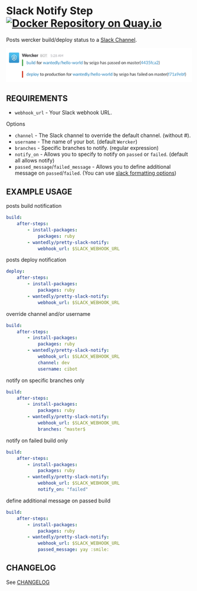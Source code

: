 # Slack Notify Step [![Docker Repository on Quay.io](https://quay.io/repository/wantedly/pretty-slack-notify/status "Docker Repository on Quay.io")](https://quay.io/repository/wantedly/pretty-slack-notify)
Posts wercker build/deploy status to a [Slack Channel](https://slack.com/).

![screenshot](screenshot.png)

## REQUIREMENTS

* `webhook_url` - Your Slack webhook URL.

Options

* `channel`  - The Slack channel to override the default channel. (without #).
* `username` - The name of your bot. (default `Wercker`)
* `branches` - Specific branches to notify. (regular expression)
* `notify_on` - Allows you to specify to notify on `passed` or `failed`. (default all allows notify)
* `passed_message`/`failed_message` - Allows you to define additional message on `passed`/`failed`. (You can use [slack formatting options](https://api.slack.com/docs/message-formatting))

## EXAMPLE USAGE
posts build notification

```yml
build:
    after-steps:
        - install-packages:
            packages: ruby
        - wantedly/pretty-slack-notify:
            webhook_url: $SLACK_WEBHOOK_URL
```

posts deploy notification

```yml
deploy:
    after-steps:
        - install-packages:
            packages: ruby
        - wantedly/pretty-slack-notify:
            webhook_url: $SLACK_WEBHOOK_URL
```

override channel and/or username

```yml
build:
    after-steps:
        - install-packages:
            packages: ruby
        - wantedly/pretty-slack-notify:
            webhook_url: $SLACK_WEBHOOK_URL
            channel: dev
            username: cibot
```

notify on specific branches only

```yml
build:
    after-steps:
        - install-packages:
            packages: ruby
        - wantedly/pretty-slack-notify:
            webhook_url: $SLACK_WEBHOOK_URL
            branches: ^master$
```

notify on failed build only

```yml
build:
    after-steps:
        - install-packages:
            packages: ruby
        - wantedly/pretty-slack-notify:
            webhook_url: $SLACK_WEBHOOK_URL
            notify_on: "failed"
```

define additional message on passed build

```yml
build:
    after-steps:
        - install-packages:
            packages: ruby
        - wantedly/pretty-slack-notify:
            webhook_url: $SLACK_WEBHOOK_URL
            passed_message: yay :smile:
```

## CHANGELOG
See [CHANGELOG](CHANGELOG.md)
